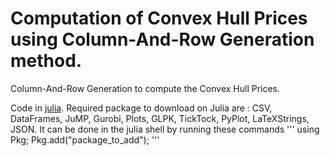 # Computation of Convex Hull Prices using Column-And-Row Generation method.
Column-And-Row Generation to compute the Convex Hull Prices.

Code in [julia](https://julialang.org/downloads/).
Required package to download on Julia are : CSV, DataFrames, JuMP, Gurobi, Plots, GLPK, TickTock, PyPlot, LaTeXStrings, JSON.
It can be done in the julia shell by running these commands
'''
using Pkg;
Pkg.add("package_to_add");
'''